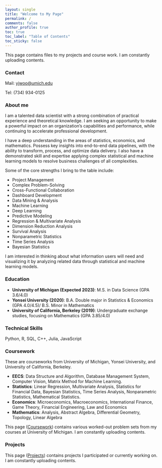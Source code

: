 ```yaml
---
layout: single
title: "Welcome to My Page"
permalink: /
comments: false
author_profile: true
toc: true
toc_label: "Table of Contents"
toc_sticky: false
---
```


This page contains files to my projects and course work. I am constantly uploading contents. 

### Contact

Mail: yjwoo@umich.edu

Tel: (734) 934-0125

### About me
I am a talented data scientist with a strong combination of practical experience and theoretical knowledge. I am seeking an opportunity to make a powerful impact on an organization’s capabilities and performance, while
continuing to accelerate professional development.    
      
I have a deep understanding in the areas of statistics, economics, and mathematics. Possess key insights into end-to-end data pipelines, with the ability to transform, process, and optimize data delivery. I also have a demonstrated skill and expertise applying complex statistical and machine learning models to resolve business challenges of all complexities.
        
Some of the core strengths I bring to the table include:
- Project Management
- Complex Problem-Solving
- Cross-Functional Collaboration
- Dashboard Development
- Data Mining & Analysis
- Machine Learning
- Deep Learning
- Predictive Modeling
- Regression & Multivariate Analysis
- Dimension Reduction Analysis
- Survival Analysis
- Nonparametric Statistics
- Time Series Analysis
- Bayesian Statistics

I am interested in thinking about what information users will need and visualizing it by analyzing related data through statistical and machine learning models.
      
### Education
- **University of Michigan (Expected 2023)**: M.S. in Data Science (GPA 3.6/4.0)
- **Yonsei University (2020)**: B.A. Double major in Statistics & Economics (GPA 4.0/4.5)/ B.S. Minor in Mathematics 
- **University of California, Berkeley (2019)**: Undergraduate exchange studies, focusing on Mathematics (GPA 3.85/4.0)
     
### Technical Skills
Python, R, SQL, C++, Julia, JavaScript
     
### Coursework
These are courseworks from University of Michigan, Yonsei University, and University of California, Berkeley.
- **EECS**: Data Structure and Algorithm, Database Management System, Computer Vision, Matrix Method for Machine Learning.
- **Statistics**: Linear Regression, Multivariate Analysis, Statistics for Financial Data, Bayesian Statistics, Time Series Analysis, Nonparametric Statistics, Mathematical Statistics.
- **Economics**: Microeconomics, Macroeconomics, International Finance, Game Theory, Financial Engineering, Law and Economics
- **Mathematics**: Analysis, Abstract Algebra, Differential Geometry, Topology, Linear Algebra

This page ([Coursework](https://junwoo-data.github.io/coursework/)) contains various worked-out problem sets from my courses at University of Michigan. I am constantly uploading contents.

### Projects
This page ([Projects](https://junwoo-data.github.io/projects/)) contains projects I participated or currently working on. I am constantly uploading contents.

